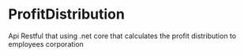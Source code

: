 # ProfitDistribution
Api Restful that using .net core that calculates the profit distribution to employees corporation
